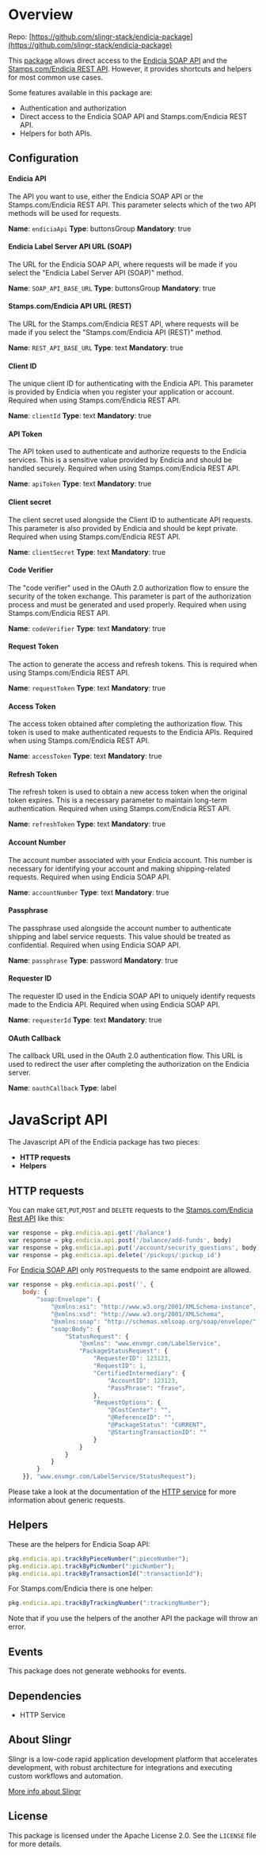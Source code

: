 # Overview

Repo: [https://github.com/slingr-stack/endicia-package](https://github.com/slingr-stack/endicia-package)

This [package](https://platform-docs.slingr.io/dev-reference/data-model-and-logic/packages/) allows direct access to the [Endicia SOAP API](https://www.endicia.com/developer/docs/els.html#endicia-label-server-api) and the [Stamps.com/Endicia REST API](https://developer.stamps.com/rest-api/reference/serav1.html).
However, it provides shortcuts and helpers for most common use cases.

Some features available in this package are:

- Authentication and authorization
- Direct access to the Endicia SOAP API and Stamps.com/Endicia REST API.
- Helpers for both APIs.

## Configuration

#### Endicia API

The API you want to use, either the Endicia SOAP API or the Stamps.com/Endicia REST API. This parameter selects which of the two API methods will be used for requests.

**Name**: `endiciaApi`
**Type**: buttonsGroup
**Mandatory**: true

#### Endicia Label Server API URL (SOAP)

The URL for the Endicia SOAP API, where requests will be made if you select the "Endicia Label Server API (SOAP)" method.

**Name**: `SOAP_API_BASE_URL`
**Type**: buttonsGroup
**Mandatory**: true

#### Stamps.com/Endicia API URL (REST)

The URL for the Stamps.com/Endicia REST API, where requests will be made if you select the "Stamps.com/Endicia API (REST)" method.

**Name**: `REST_API_BASE_URL`
**Type**: text
**Mandatory**: true

#### Client ID

The unique client ID for authenticating with the Endicia API. This parameter is provided by Endicia when you register your application or account. Required when using Stamps.com/Endicia REST API.

**Name**: `clientId`
**Type**: text
**Mandatory**: true

#### API Token

The API token used to authenticate and authorize requests to the Endicia services. This is a sensitive value provided by Endicia and should be handled securely. Required when using Stamps.com/Endicia REST API.

**Name**: `apiToken`
**Type**: text
**Mandatory**: true

#### Client secret

The client secret used alongside the Client ID to authenticate API requests. This parameter is also provided by Endicia and should be kept private. Required when using Stamps.com/Endicia REST API.

**Name**: `clientSecret`
**Type**: text
**Mandatory**: true

#### Code Verifier

The "code verifier" used in the OAuth 2.0 authorization flow to ensure the security of the token exchange. This parameter is part of the authorization process and must be generated and used properly. Required when using Stamps.com/Endicia REST API.

**Name**: `codeVerifier`
**Type**: text
**Mandatory**: true

#### Request Token

The action to generate the access and refresh tokens. This is required when using Stamps.com/Endicia REST API.

**Name**: `requestToken`
**Type**: text
**Mandatory**: true

#### Access Token

The access token obtained after completing the authorization flow. This token is used to make authenticated requests to the Endicia APIs. Required when using Stamps.com/Endicia REST API.

**Name**: `accessToken`
**Type**: text
**Mandatory**: true

#### Refresh Token

The refresh token is used to obtain a new access token when the original token expires. This is a necessary parameter to maintain long-term authentication. Required when using Stamps.com/Endicia REST API.

**Name**: `refreshToken`
**Type**: text
**Mandatory**: true

#### Account Number

The account number associated with your Endicia account. This number is necessary for identifying your account and making shipping-related requests. Required when using Endicia SOAP API.

**Name**: `accountNumber`
**Type**: text
**Mandatory**: true

#### Passphrase

The passphrase used alongside the account number to authenticate shipping and label service requests. This value should be treated as confidential. Required when using Endicia SOAP API.

**Name**: `passphrase`
**Type**: password
**Mandatory**: true

#### Requester ID

The requester ID used in the Endicia SOAP API to uniquely identify requests made to the Endicia API. Required when using Endicia SOAP API.

**Name**: `requesterId`
**Type**: text
**Mandatory**: true

#### OAuth Callback

The callback URL used in the OAuth 2.0 authentication flow. This URL is used to redirect the user after completing the authorization on the Endicia server.

**Name**: `oauthCallback`
**Type**: label

# JavaScript API

The Javascript API of the Endicia package has two pieces:

- **HTTP requests**
- **Helpers**

## HTTP requests
You can make `GET`,`PUT`,`POST` and `DELETE` requests to the [Stamps.com/Endicia Rest API](https://developer.stamps.com/rest-api/reference/serav1.html) like this:
```javascript
var response = pkg.endicia.api.get('/balance')
var response = pkg.endicia.api.post('/balance/add-funds', body)
var response = pkg.endicia.api.put('/account/security_questions', body)
var response = pkg.endicia.api.delete('/pickups/:pickup_id')
```
For [Endicia SOAP API](https://www.endicia.com/developer/docs/els.html#endicia-label-server-api) only `POST`requests to the same endpoint are allowed.
```javascript
var response = pkg.endicia.api.post('', {
    body: {
        "soap:Envelope": {
            "@xmlns:xsi": "http://www.w3.org/2001/XMLSchema-instance",
            "@xmlns:xsd": "http://www.w3.org/2001/XMLSchema",
            "@xmlns:soap": "http://schemas.xmlsoap.org/soap/envelope/",
            "soap:Body": {
                "StatusRequest": {
                    "@xmlns": "www.envmgr.com/LabelService",
                    "PackageStatusRequest": {
                        "RequesterID": 123123,
                        "RequestID": 1,
                        "CertifiedIntermediary": {
                            "AccountID": 123123,
                            "PassPhrase": "frase",
                        },
                        "RequestOptions": {
                            "@CostCenter": "",
                            "@ReferenceID": "",
                            "@PackageStatus": "CURRENT",
                            "@StartingTransactionID": ""
                        }
                    }
                }
            }
        }
    }}, "www.envmgr.com/LabelService/StatusRequest");
```
Please take a look at the documentation of the [HTTP service](https://github.com/slingr-stack/http-service)
for more information about generic requests.

## Helpers

These are the helpers for Endicia Soap API:

```javascript
pkg.endicia.api.trackByPieceNumber(":pieceNumber");
pkg.endicia.api.trackByPicNumber(":picNumber");
pkg.endicia.api.trackByTransactionId(":transactionId");
```

For Stamps.com/Endicia there is one helper:

```javascript
pkg.endicia.api.trackByTrackingNumber(":trackingNumber");
```

Note that if you use the helpers of the another API the package will throw an error.


## Events

This package does not generate webhooks for events.

## Dependencies
* HTTP Service

## About Slingr

Slingr is a low-code rapid application development platform that accelerates development, with robust architecture for integrations and executing custom workflows and automation.

[More info about Slingr](https://slingr.io)

## License

This package is licensed under the Apache License 2.0. See the `LICENSE` file for more details.
